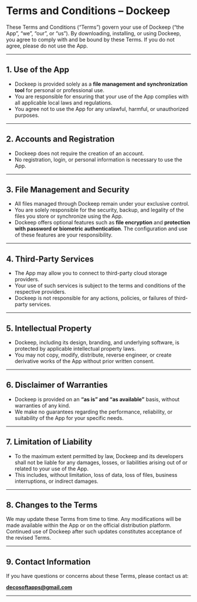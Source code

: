 # Terms and Conditions – Dockeep

These Terms and Conditions (“Terms”) govern your use of Dockeep (“the App”, “we”, “our”, or “us”). By downloading, installing, or using Dockeep, you agree to comply with and be bound by these Terms. If you do not agree, please do not use the App.

---

## 1. Use of the App
- Dockeep is provided solely as a **file management and synchronization tool** for personal or professional use.  
- You are responsible for ensuring that your use of the App complies with all applicable local laws and regulations.  
- You agree not to use the App for any unlawful, harmful, or unauthorized purposes.  

---

## 2. Accounts and Registration
- Dockeep does not require the creation of an account.  
- No registration, login, or personal information is necessary to use the App.  

---

## 3. File Management and Security
- All files managed through Dockeep remain under your exclusive control.  
- You are solely responsible for the security, backup, and legality of the files you store or synchronize using the App.  
- Dockeep offers optional features such as **file encryption** and **protection with password or biometric authentication**. The configuration and use of these features are your responsibility.  

---

## 4. Third-Party Services
- The App may allow you to connect to third-party cloud storage providers.  
- Your use of such services is subject to the terms and conditions of the respective providers.  
- Dockeep is not responsible for any actions, policies, or failures of third-party services.  

---

## 5. Intellectual Property
- Dockeep, including its design, branding, and underlying software, is protected by applicable intellectual property laws.  
- You may not copy, modify, distribute, reverse engineer, or create derivative works of the App without prior written consent.  

---

## 6. Disclaimer of Warranties
- Dockeep is provided on an **“as is” and “as available”** basis, without warranties of any kind.  
- We make no guarantees regarding the performance, reliability, or suitability of the App for your specific needs.  

---

## 7. Limitation of Liability
- To the maximum extent permitted by law, Dockeep and its developers shall not be liable for any damages, losses, or liabilities arising out of or related to your use of the App.  
- This includes, without limitation, loss of data, loss of files, business interruptions, or indirect damages.  

---

## 8. Changes to the Terms
We may update these Terms from time to time. Any modifications will be made available within the App or on the official distribution platform.  
Continued use of Dockeep after such updates constitutes acceptance of the revised Terms.  

---

## 9. Contact Information
If you have questions or concerns about these Terms, please contact us at:  

**decosoftapps@gmail.com**

---
